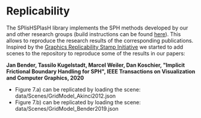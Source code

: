 # Replicability 

The SPlisHSPlasH library implements the SPH methods developed by our and other research groups (build instructions can be found [here](build_from_source.md)). This allows to reproduce the research results of the corresponding publications. Inspired by the [Graphics Replicability Stamp Initiative](http://www.replicabilitystamp.org/) we started to add scenes to the repository to reproduce some of the results in our papers:

**Jan Bender, Tassilo Kugelstadt, Marcel Weiler, Dan Koschier, "Implicit Frictional Boundary Handling for SPH", IEEE Transactions on Visualization and Computer Graphics, 2020**

* Figure 7.a) can be replicated by loading the scene: data/Scenes/GridModel_Akinci2012.json
* Figure 7.b) can be replicated by loading the scene: data/Scenes/GridModel_Bender2019.json

